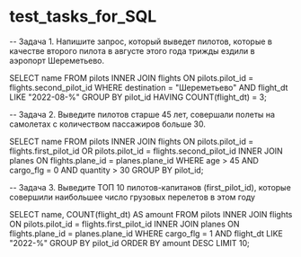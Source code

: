 # test_tasks_for_SQL

-- Задача 1. Напишите запрос, который выведет пилотов, которые в качестве второго пилота в августе этого года трижды ездили в аэропорт Шереметьево. 

SELECT 
  name 
FROM 
  pilots 
  INNER JOIN flights ON pilots.pilot_id = flights.second_pilot_id 
WHERE 
  destination = "Шереметьево" 
  AND flight_dt LIKE "2022-08-%" 
GROUP BY 
  pilot_id 
HAVING 
  COUNT(flight_dt) = 3;


-- Задача 2. Выведите пилотов старше 45 лет, совершали полеты на самолетах с количеством пассажиров больше 30.

SELECT 
  name 
FROM 
  pilots 
  INNER JOIN flights ON pilots.pilot_id = flights.first_pilot_id 
  OR pilots.pilot_id = flights.second_pilot_id 
  INNER JOIN planes ON flights.plane_id = planes.plane_id 
WHERE 
  age > 45 
  AND cargo_flg = 0 
  AND quantity > 30
GROUP BY 
  pilot_id;


-- Задача 3. Выведите ТОП 10 пилотов-капитанов (first_pilot_id), которые совершили наибольшее число грузовых перелетов в этом году

SELECT 
  name, 
  COUNT(flight_dt) AS amount 
FROM 
  pilots 
  INNER JOIN flights ON pilots.pilot_id = flights.first_pilot_id 
  INNER JOIN planes ON flights.plane_id = planes.plane_id 
WHERE 
  cargo_flg = 1 
  AND flight_dt LIKE "2022-%" 
GROUP BY 
  pilot_id 
ORDER BY 
  amount DESC 
LIMIT 
  10;
